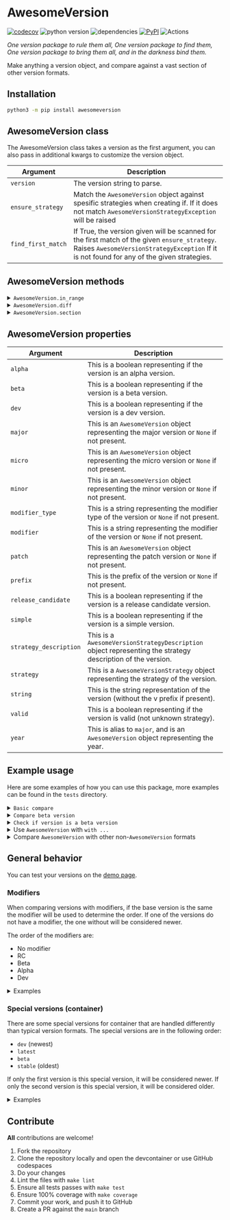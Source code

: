 # AwesomeVersion

[![codecov](https://codecov.io/gh/ludeeus/awesomeversion/branch/main/graph/badge.svg)](https://codecov.io/gh/ludeeus/awesomeversion)
![python version](https://img.shields.io/badge/Python-3.8=><=3.13-blue.svg)
![dependencies](https://img.shields.io/badge/Dependencies-0-blue.svg)
[![PyPI](https://img.shields.io/pypi/v/awesomeversion)](https://pypi.org/project/awesomeversion)
![Actions](https://github.com/ludeeus/awesomeversion/workflows/Actions/badge.svg?branch=main)

_One version package to rule them all, One version package to find them, One version package to bring them all, and in the darkness bind them._

Make anything a version object, and compare against a vast section of other version formats.

## Installation

```bash
python3 -m pip install awesomeversion
```

## AwesomeVersion class

The AwesomeVersion class takes a version as the first argument, you can also pass in additional kwargs to customize the version object.

Argument | Description
--- | ---
`version` | The version string to parse.
`ensure_strategy` | Match the `AwesomeVersion` object against spesific strategies when creating if. If it does not match `AwesomeVersionStrategyException` will be raised
`find_first_match` | If True, the version given will be scanned for the first match of the given `ensure_strategy`. Raises `AwesomeVersionStrategyException` If it is not found for any of the given strategies.

## AwesomeVersion methods

<details>
<summary><code>AwesomeVersion.in_range</code></summary>

This is a helper method to check if the version is in a range.
This method takes two arguments, `lowest` and `highest`, both are required, and returns a boolean.

> **Note** This method is the same as doing `lowest <= AwesomeVersion <= highest`

Example:

```python
from awesomeversion import AwesomeVersion
print(AwesomeVersion("1.2.2").in_range("1.2.1", "1.3"))
> True
print(AwesomeVersion("1.2.0").in_range("1.2.1", "1.3"))
> False
```

</details>

<details>
<summary><code>AwesomeVersion.diff</code></summary>

This is a helper method to get the difference between two versions.
This method takes one argument which is the version to compare against, and returns a `AwesomeVersionDiff` object.

> **Note** This method is the same as doing `AwesomeVersion - version`

Example:

```python
from awesomeversion import AwesomeVersion
> print(AwesomeVersion("1.0").diff("2.1"))
AwesomeVersionDiff(major=True, minor=True, patch=False, modifier=False, strategy=False)
```

</details>


<details>
<summary><code>AwesomeVersion.section</code></summary>

This is a helper method to get a section of the version.
This method takes one argument which is the section to get, and returns an integer representing it (or 0 if it does not exist).

Example:

```python
from awesomeversion import AwesomeVersion
> print(AwesomeVersion("1.0").section(0))
1
```

</details>


## AwesomeVersion properties

Argument | Description
--- | ---
`alpha` | This is a boolean representing if the version is an alpha version.
`beta` | This is a boolean representing if the version is a beta version.
`dev` | This is a boolean representing if the version is a dev version.
`major` | This is an `AwesomeVersion` object representing the major version or `None` if not present.
`micro` | This is an `AwesomeVersion` object representing the micro version or `None` if not present.
`minor` | This is an `AwesomeVersion` object representing the minor version or `None` if not present.
`modifier_type` | This is a string representing the modifier type of the version or `None` if not present.
`modifier` | This is a string representing the modifier of the version or `None` if not present.
`patch` | This is an `AwesomeVersion` object representing the patch version or `None` if not present.
`prefix` | This is the prefix of the version or `None` if not present.
`release_candidate` | This is a boolean representing if the version is a release candidate version.
`simple` | This is a boolean representing if the version is a simple version.
`strategy_description` | This is a `AwesomeVersionStrategyDescription` object representing the strategy description of the version.
`strategy` | This is a `AwesomeVersionStrategy` object representing the strategy of the version.
`string` | This is the string representation of the version (without the v prefix if present).
`valid` | This is a boolean representing if the version is valid (not unknown strategy).
`year` | This is alias to `major`, and is an `AwesomeVersion` object representing the year.


## Example usage

Here are some examples of how you can use this package, more examples can be found in the `tests` directory.

<details>
<summary><code>Basic compare</code></summary>

```python
from awesomeversion import AwesomeVersion

current = AwesomeVersion("1.2.2")
upstream = AwesomeVersion("1.2.3")

print(upstream > current)
> True
```

</details>

<details>
<summary><code>Compare beta version</code></summary>

```python
from awesomeversion import AwesomeVersion

current = AwesomeVersion("2021.1.0")
upstream = AwesomeVersion("2021.1.0b2")

print(current > upstream)
> True
```

</details>

<details>
<summary><code>Check if version is a beta version</code></summary>

```python
from awesomeversion import AwesomeVersion

print(AwesomeVersion("1.2.3b0").beta)
> True

print(AwesomeVersion("1.2.3").beta)
> False
```

</details>

<details>
<summary>Use <code>AwesomeVersion</code> with <code>with ...</code></summary>

```python
from awesomeversion import AwesomeVersion

with AwesomeVersion("20.12.0") as current:
    with AwesomeVersion("20.12.1") as upstream:
        print(upstream > current)
> True
```

</details>

<details>
<summary>Compare <code>AwesomeVersion</code> with other non-<code>AwesomeVersion</code> formats</summary>

```python
from awesomeversion import AwesomeVersion

base = AwesomeVersion("20.12.0")

print(base > "20.12.1")
> False

print(base > "19")
> True

print(base > 5)
> True
```

</details>


## General behavior

You can test your versions on the [demo page][awesomeversion_demo].

### Modifiers

When comparing versions with modifiers, if the base version is the same the modifier will be used to determine the order.
If one of the versions do not have a modifier, the one without will be considered newer.

The order of the modifiers are:
- No modifier
- RC
- Beta
- Alpha
- Dev

<details>
<summary>Examples</summary>

```python
from awesomeversion import AwesomeVersion

print(AwesomeVersion("1.0.0") > AwesomeVersion("1.0.0b6"))
> True
print(AwesomeVersion("1.0.0") > AwesomeVersion("1.0.0.dev6"))
> True
print(AwesomeVersion("1.0.0.dev19") > AwesomeVersion("1.0.0b4"))
> False
```

</details>


### Special versions (container)

There are some special versions for container that are handled differently than typical version formats.
The special versions are in the following order:
- `dev` (newest)
- `latest`
- `beta`
- `stable` (oldest)

If only the first version is this special version, it will be considered newer.
If only the second version is this special version, it will be considered older.


<details>
<summary>Examples</summary>

```python
from awesomeversion import AwesomeVersion

print(AwesomeVersion("latest") > AwesomeVersion("1.0.0b6"))
> True
print(AwesomeVersion("1.0.0") > AwesomeVersion("latest"))
> False
print(AwesomeVersion("stable") > AwesomeVersion("latest"))
> False
print(AwesomeVersion("beta") > AwesomeVersion("dev"))
> False
```

</details>




## Contribute

**All** contributions are welcome!

1. Fork the repository
2. Clone the repository locally and open the devcontainer or use GitHub codespaces
3. Do your changes
4. Lint the files with `make lint`
5. Ensure all tests passes with `make test`
6. Ensure 100% coverage with `make coverage`
7. Commit your work, and push it to GitHub
8. Create a PR against the `main` branch


[awesomeversion_demo]: https://ludeeus.github.io/awesomeversion/